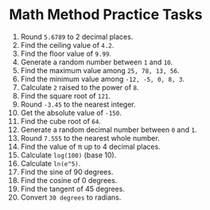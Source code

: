 # Math Method Practice Tasks

1. Round `5.6789` to 2 decimal places.
2. Find the ceiling value of `4.2`.
3. Find the floor value of `9.99`.
4. Generate a random number between `1` and `10`.
5. Find the maximum value among `25, 78, 13, 56`.
6. Find the minimum value among `-12, -5, 0, 8, 3`.
7. Calculate `2` raised to the power of `8`.
8. Find the square root of `121`.
9. Round `-3.45` to the nearest integer.
10. Get the absolute value of `-150`.
11. Find the cube root of `64`.
12. Generate a random decimal number between `0` and `1`.
13. Round `7.555` to the nearest whole number.
14. Find the value of π up to 4 decimal places.
15. Calculate `log(100)` (base 10).
16. Calculate `ln(e^5)`.
17. Find the sine of 90 degrees.
18. Find the cosine of 0 degrees.
19. Find the tangent of 45 degrees.
20. Convert `30 degrees` to radians.